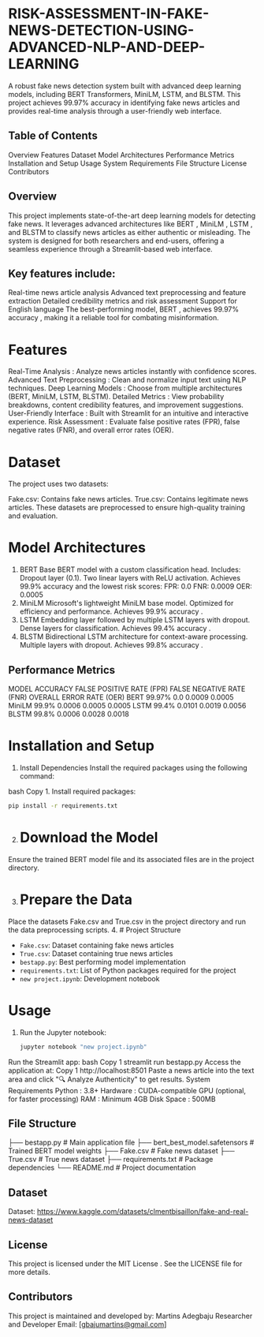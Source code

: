 # RISK-ASSESSMENT-IN-FAKE-NEWS-DETECTION-USING-ADVANCED-NLP-AND-DEEP-LEARNING
A robust fake news detection system built with advanced deep learning models, including BERT Transformers, MiniLM, LSTM, and BLSTM. This project achieves 99.97% accuracy in identifying fake news articles and provides real-time analysis through a user-friendly web interface.

## Table of Contents
Overview
Features
Dataset
Model Architectures
Performance Metrics
Installation and Setup
Usage
System Requirements
File Structure
License
Contributors

## Overview
This project implements state-of-the-art deep learning models for detecting fake news. It leverages advanced architectures like BERT , MiniLM , LSTM , and BLSTM to classify news articles as either authentic or misleading. The system is designed for both researchers and end-users, offering a seamless experience through a Streamlit-based web interface.

## Key features include:

Real-time news article analysis
Advanced text preprocessing and feature extraction
Detailed credibility metrics and risk assessment
Support for English language
The best-performing model, BERT , achieves 99.97% accuracy , making it a reliable tool for combating misinformation.

# Features
Real-Time Analysis : Analyze news articles instantly with confidence scores.
Advanced Text Preprocessing : Clean and normalize input text using NLP techniques.
Deep Learning Models : Choose from multiple architectures (BERT, MiniLM, LSTM, BLSTM).
Detailed Metrics : View probability breakdowns, content credibility features, and improvement suggestions.
User-Friendly Interface : Built with Streamlit for an intuitive and interactive experience.
Risk Assessment : Evaluate false positive rates (FPR), false negative rates (FNR), and overall error rates (OER).
# Dataset
The project uses two datasets:

Fake.csv: Contains fake news articles.
True.csv: Contains legitimate news articles.
These datasets are preprocessed to ensure high-quality training and evaluation.

# Model Architectures
1. BERT
Base BERT model with a custom classification head.
Includes:
Dropout layer (0.1).
Two linear layers with ReLU activation.
Achieves 99.9% accuracy and the lowest risk scores:
FPR: 0.0
FNR: 0.0009
OER: 0.0005
2. MiniLM
Microsoft's lightweight MiniLM base model.
Optimized for efficiency and performance.
Achieves 99.9% accuracy .
3. LSTM
Embedding layer followed by multiple LSTM layers with dropout.
Dense layers for classification.
Achieves 99.4% accuracy .
4. BLSTM
Bidirectional LSTM architecture for context-aware processing.
Multiple layers with dropout.
Achieves 99.8% accuracy .
##  Performance Metrics
MODEL           ACCURACY              FALSE POSITIVE RATE (FPR)    FALSE NEGATIVE RATE (FNR)        OVERALL ERROR RATE (OER)
BERT            99.97%                  0.0                             0.0009                          0.0005
MiniLM          99.9%                   0.0006                          0.0005                          0.0005
LSTM            99.4%                   0.0101                          0.0019                          0.0056
BLSTM           99.8%                   0.0006                          0.0028                          0.0018

# Installation and Setup
1. Install Dependencies
Install the required packages using the following command:

bash
Copy
1.
Install required packages:
   ```bash
   pip install -r requirements.txt
   ```
2. # Download the Model
Ensure the trained BERT model file and its associated files are in the project directory.

3. # Prepare the Data
Place the datasets Fake.csv and True.csv in the project directory and run the data preprocessing scripts.
4. # Project Structure
- `Fake.csv`: Dataset containing fake news articles
- `True.csv`: Dataset containing true news articles 
- `bestapp.py`: Best performing model implementation
- `requirements.txt`: List of Python packages required for the project
- `new project.ipynb`: Development notebook
# Usage
1. Run the Jupyter notebook:
   ```bash
   jupyter notebook "new project.ipynb"
   ```
Run the Streamlit app:
bash
Copy
1
streamlit run bestapp.py
Access the application at:
Copy
1
http://localhost:8501
Paste a news article into the text area and click "🔍 Analyze Authenticity" to get results.
System Requirements
Python : 3.8+
Hardware : CUDA-compatible GPU (optional, for faster processing)
RAM : Minimum 4GB
Disk Space : 500MB


##  File Structure
├── bestapp.py                  # Main application file
├── bert_best_model.safetensors # Trained BERT model weights
├── Fake.csv                    # Fake news dataset
├── True.csv                    # True news dataset
├── requirements.txt            # Package dependencies
└── README.md                   # Project documentation

## Dataset
Dataset: https://www.kaggle.com/datasets/clmentbisaillon/fake-and-real-news-dataset

## License
This project is licensed under the MIT License . See the LICENSE file for more details.

## Contributors
This project is maintained and developed by:
Martins Adegbaju
Researcher and Developer
Email: [gbajumartins@gmail.com]
